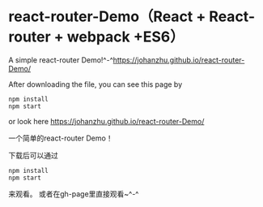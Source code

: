 # react-router-Demo（React + React-router + webpack +ES6）

A simple react-router Demo!^-^https://johanzhu.github.io/react-router-Demo/

After downloading the file,
you can see this page by 
    
    npm install
    npm start
or look here https://johanzhu.github.io/react-router-Demo/



一个简单的react-router Demo！

下载后可以通过
    
    npm install 
    npm start
来观看。
或者在gh-page里直接观看~^-^
